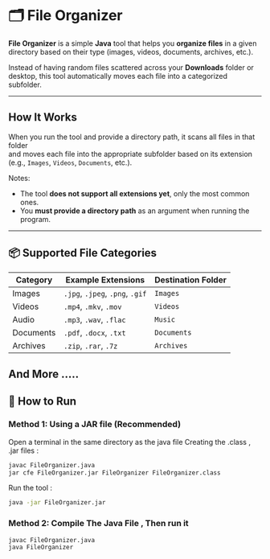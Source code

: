# 🗂️ File Organizer

**File Organizer** is a simple **Java** tool that helps you **organize files** in a given directory based on their type (images, videos, documents, archives, etc.).

Instead of having random files scattered across your **Downloads** folder or desktop, this tool automatically moves each file into a categorized subfolder.

---

##  How It Works

When you run the tool and provide a directory path, it scans all files in that folder  
and moves each file into the appropriate subfolder based on its extension (e.g., `Images`, `Videos`, `Documents`, etc.).

Notes:
- The tool **does not support all extensions yet**, only the most common ones.
- You **must provide a directory path** as an argument when running the program.

---
## 📦 Supported File Categories

| Category | Example Extensions | Destination Folder |
|-----------|--------------------|--------------------|
| Images | `.jpg`, `.jpeg`, `.png`, `.gif` | `Images` |
| Videos | `.mp4`, `.mkv`, `.mov` | `Videos` |
| Audio | `.mp3`, `.wav`, `.flac` | `Music` |
| Documents | `.pdf`, `.docx`, `.txt` | `Documents` |
| Archives | `.zip`, `.rar`, `.7z` | `Archives` |
And More .....
---

## 🚀 How to Run

###  Method 1: Using a JAR file (Recommended)

Open a terminal in the same directory as the java file
Creating the .class , .jar files : 
```bash
javac FileOrganizer.java
jar cfe FileOrganizer.jar FileOrganizer FileOrganizer.class
```
Run the tool :
```bash
java -jar FileOrganizer.jar 
```
### Method 2: Compile The Java File , Then run it
```bash
javac FileOrganizer.java
java FileOrganizer 
```
